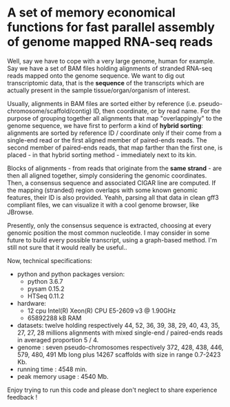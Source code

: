 # A set of memory economical functions for fast parallel assembly of genome mapped RNA-seq reads

Well, say we have to cope with a very large genome, human for example. Say we have a set of BAM files holding alignments of stranded RNA-seq reads mapped onto the genome sequence. We want to dig out transcriptomic data, that is the **sequence** of the transcripts which are actually present in the sample tissue/organ/organism of interest.

Usually, alignments in BAM files are sorted either by reference (i.e. pseudo-chromosome/scaffold/contig) ID, then coordinate, or by read name. For the purpose of grouping together all alignments that map "overlappingly" to the genome sequence, we have first to perform a kind of **hybrid sorting**: alignments are sorted by reference ID / coordinate only if their come from a single-end read or the first aligned member of paired-ends reads. The second member of paired-ends reads, that map farther than the first one, is placed - in that hybrid sorting method - immediately next to its kin.

Blocks of alignments - from reads that originate from the **same strand** - are then all aligned together, simply considering the genomic coordinates. Then, a consensus sequence and associated CIGAR line are computed. If the mapping (stranded) region overlaps with some known genomic features, their ID is also provided. Yeahh, parsing all that data in clean gff3 compliant files, we can visualize it with a cool genome browser, like JBrowse.

Presently, only the consensus sequence is extracted, choosing at every genomic position the most common nucleotide. I may consider in some future to build every possible transcript, using a graph-based method. I'm still not sure that it would really be useful..

Now, technical specifications:
* python and python packages version:
  * python 3.6.7
  * pysam 0.15.2
  * HTSeq 0.11.2
* hardware:
  * 12 cpu Intel(R) Xeon(R) CPU E5-2609 v3 @ 1.90GHz
  * 65892288 kB RAM
* datasets: twelve holding respectively 44, 52, 36, 39, 38, 29, 40, 43, 35, 27, 27, 28 millions alignments
with mixed single-end / paired-ends reads in averaged proportion 5 / 4.
* genome : seven pseudo-chromosomes respectively 372, 428, 438, 446, 579, 480, 491 Mb long plus 14267 scaffolds with size in range 0.7-2423 Kb.
* running time : 4548 min.
* peak memory usage : 4540 Mb.

Enjoy trying to run this code and please don't neglect to share experience feedback !
